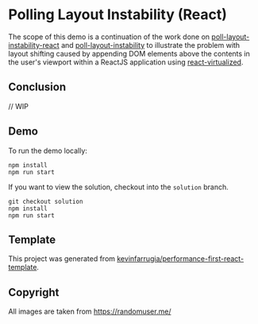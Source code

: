# Polling Layout Instability (React)

The scope of this demo is a continuation of the work done on [poll-layout-instability-react](https://github.com/kevinfarrugia/poll-layout-instability-react) and [poll-layout-instability](https://github.com/kevinfarrugia/poll-layout-instability) to illustrate the problem with layout shifting caused by appending DOM elements above the contents in the user's viewport within a ReactJS application using [react-virtualized](https://github.com/bvaughn/react-virtualized/).

## Conclusion

// WIP

## Demo

To run the demo locally:

```
npm install
npm run start
```

If you want to view the solution, checkout into the `solution` branch.

```
git checkout solution
npm install
npm run start
```

## Template

This project was generated from [kevinfarrugia/performance-first-react-template](https://github.com/kevinfarrugia/performance-first-react-template).

## Copyright

All images are taken from https://randomuser.me/
